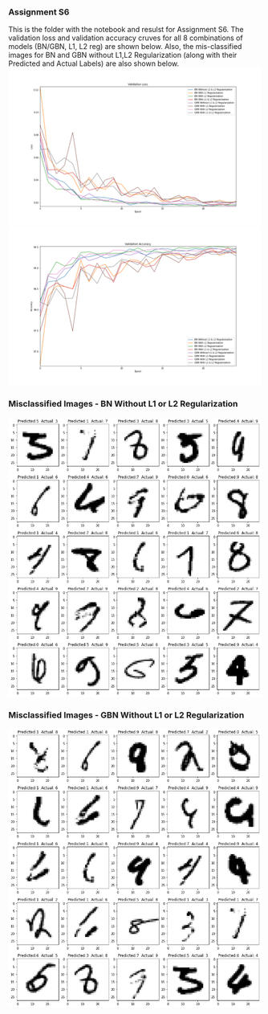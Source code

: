 ### Assignment S6
This is the folder with the notebook and resulst for Assignment S6. The validation loss and validation accuracy cruves for all 8 combinations of models (BN/GBN, L1, L2 reg) are shown below. Also, the mis-classified images for BN and GBN without L1,L2 Regularization (along with their Predicted and Actual Labels) are also shown below. 
![](validation_loss.png)
![](Validation_Accuracy.png)
### Misclassified Images - BN Without L1 or L2 Regularization
![](Misclassified_Images_BN_WithoutL1L2.png)
### Misclassified Images - GBN Without L1 or L2 Regularization
![](Misclassified_Images_GBN_WithoutL1L2.png)
